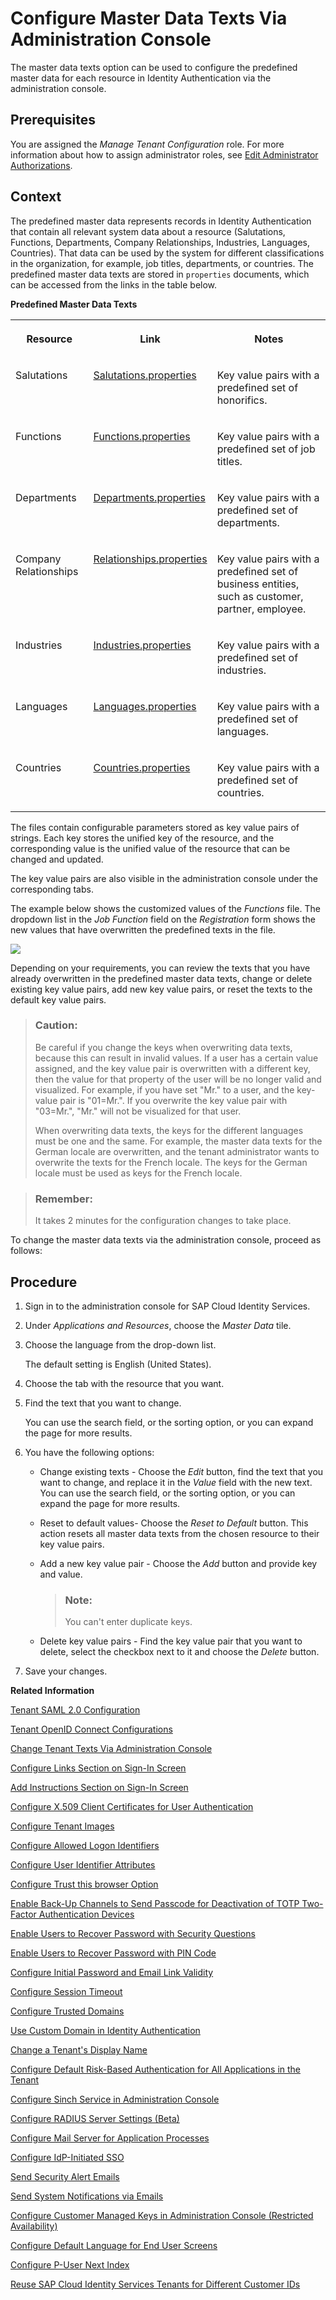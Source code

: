 <!-- loioc068ac9258cc47f494dfd85025e8b6b8 -->

# Configure Master Data Texts Via Administration Console

The master data texts option can be used to configure the predefined master data for each resource in Identity Authentication via the administration console.



<a name="loioc068ac9258cc47f494dfd85025e8b6b8__prereq_c4b_hvf_ppb"/>

## Prerequisites

You are assigned the *Manage Tenant Configuration* role. For more information about how to assign administrator roles, see [Edit Administrator Authorizations](edit-administrator-authorizations-86ee374.md).



## Context

The predefined master data represents records in Identity Authentication that contain all relevant system data about a resource \(Salutations, Functions, Departments, Company Relationships, Industries, Languages, Countries\). That data can be used by the system for different classifications in the organization, for example, job titles, departments, or countries. The predefined master data texts are stored in `properties` documents, which can be accessed from the links in the table below.

**Predefined Master Data Texts**


<table>
<tr>
<th valign="top">

Resource

</th>
<th valign="top">

Link

</th>
<th valign="top">

Notes

</th>
</tr>
<tr>
<td valign="top">

Salutations

</td>
<td valign="top">

[Salutations.properties](../Development/change-master-data-texts-rest-api-b10fc6a.md#loiod4512bcbe9c8439896e06425f247c7af) 

</td>
<td valign="top">

Key value pairs with a predefined set of honorifics.

</td>
</tr>
<tr>
<td valign="top">

Functions

</td>
<td valign="top">

[Functions.properties](../Development/change-master-data-texts-rest-api-b10fc6a.md#loio78cb6d43814c4b179eda8282c28e8d2f) 

</td>
<td valign="top">

Key value pairs with a predefined set of job titles.

</td>
</tr>
<tr>
<td valign="top">

Departments

</td>
<td valign="top">

[Departments.properties](../Development/change-master-data-texts-rest-api-b10fc6a.md#loiod13c638f0d5d4a8889debf278fcb0275) 

</td>
<td valign="top">

Key value pairs with a predefined set of departments.

</td>
</tr>
<tr>
<td valign="top">

Company Relationships

</td>
<td valign="top">

[Relationships.properties](../Development/change-master-data-texts-rest-api-b10fc6a.md#loiof7eb5b72aed440fdb75657379bd368d1) 

</td>
<td valign="top">

Key value pairs with a predefined set of business entities, such as customer, partner, employee.

</td>
</tr>
<tr>
<td valign="top">

Industries

</td>
<td valign="top">

[Industries.properties](../Development/change-master-data-texts-rest-api-b10fc6a.md#loioe62f9b8fde264f3ab644bdaa5a7876e2) 

</td>
<td valign="top">

Key value pairs with a predefined set of industries.

</td>
</tr>
<tr>
<td valign="top">

Languages

</td>
<td valign="top">

[Languages.properties](../Development/change-master-data-texts-rest-api-b10fc6a.md#loio3be819bd3a3a498fa287542346a7add0) 

</td>
<td valign="top">

Key value pairs with a predefined set of languages.

</td>
</tr>
<tr>
<td valign="top">

Countries

</td>
<td valign="top">

[Countries.properties](../Development/change-master-data-texts-rest-api-b10fc6a.md#loioe4e7e4c52cf04295bf94465eba7ceaaa) 

</td>
<td valign="top">

Key value pairs with a predefined set of countries.

</td>
</tr>
</table>

The files contain configurable parameters stored as key value pairs of strings. Each key stores the unified key of the resource, and the corresponding value is the unified value of the resource that can be changed and updated.

The key value pairs are also visible in the administration console under the corresponding tabs.

The example below shows the customized values of the *Functions* file. The dropdown list in the *Job Function* field on the *Registration* form shows the new values that have overwritten the predefined texts in the file.

![](images/Master_Data_Texts_e1d1331.png)

Depending on your requirements, you can review the texts that you have already overwritten in the predefined master data texts, change or delete existing key value pairs, add new key value pairs, or reset the texts to the default key value pairs.

> ### Caution:  
> Be careful if you change the keys when overwriting data texts, because this can result in invalid values. If a user has a certain value assigned, and the key value pair is overwritten with a different key, then the value for that property of the user will be no longer valid and visualized. For example, if you have set "Mr." to a user, and the key-value pair is "01=Mr.". If you overwrite the key value pair with "03=Mr.", "Mr." will not be visualized for that user.
> 
> When overwriting data texts, the keys for the different languages must be one and the same. For example, the master data texts for the German locale are overwritten, and the tenant administrator wants to overwrite the texts for the French locale. The keys for the German locale must be used as keys for the French locale.

> ### Remember:  
> It takes 2 minutes for the configuration changes to take place.

To change the master data texts via the administration console, proceed as follows:



## Procedure

1.  Sign in to the administration console for SAP Cloud Identity Services.

2.  Under *Applications and Resources*, choose the *Master Data* tile.

3.  Choose the language from the drop-down list.

    The default setting is English \(United States\).

4.  Choose the tab with the resource that you want.

5.  Find the text that you want to change.

    You can use the search field, or the sorting option, or you can expand the page for more results.

6.  You have the following options:

    -   Change existing texts - Choose the *Edit* button, find the text that you want to change, and replace it in the *Value* field with the new text. You can use the search field, or the sorting option, or you can expand the page for more results.
    -   Reset to default values- Choose the *Reset to Default* button. This action resets all master data texts from the chosen resource to their key value pairs.
    -   Add a new key value pair - Choose the *Add* button and provide key and value.

        > ### Note:  
        > You can't enter duplicate keys.

    -   Delete key value pairs - Find the key value pair that you want to delete, select the checkbox next to it and choose the *Delete* button.

7.  Save your changes.


**Related Information**  


[Tenant SAML 2.0 Configuration](tenant-saml-2-0-configuration-e81a19b.md "You as a tenant administrator can view and download the tenant SAML 2.0 metadata. You can also change the name format and update your certificate used by the identity provider to digitally sign the messages for the applications.")

[Tenant OpenID Connect Configurations](tenant-openid-connect-configurations-3d6abcc.md "You as a tenant administrator can view and configure the tenant OpenID Connect configurations.")

[Change Tenant Texts Via Administration Console](change-tenant-texts-via-administration-console-c24b1d0.md "The change tenant texts option can be used to change the predefined texts and messages for end-user screens available per tenant in Identity Authentication via the administration console.")

[Configure Links Section on Sign-In Screen](configure-links-section-on-sign-in-screen-060c032.md "You can configure links to appear on the sign-in screen of your applications.")

[Add Instructions Section on Sign-In Screen](add-instructions-section-on-sign-in-screen-c9e717e.md "You can customize the sign-in screen of the Horizon theme with instructions for the user.")

[Configure X.509 Client Certificates for User Authentication](configure-x-509-client-certificates-for-user-authentication-52c7dcb.md "Tenant administrators can configure X.509 client certificates for user authentication as an alternative to authenticating with a user name and a password.")

[Configure Tenant Images](configure-tenant-images-8742046.md "You can configure a custom global logo and, or a background image on the forms for sign-in in, registration, upgrade, password update, and account activation for all applications in a tenant. You can also set a favicon for tenant.")

[Configure Allowed Logon Identifiers](configure-allowed-logon-identifiers-3adf1ff.md "Tenant administrators can choose the allowed logon identifiers for the users.")

[Configure User Identifier Attributes](configure-user-identifier-attributes-8b9fa88.md "Tenant administrators can configure user identifier attributes as required and unique for the tenant.")

[Configure Trust this browser Option](configure-trust-this-browser-option-5b8377e.md "Tenant administrator can set the number of days for which the users won't get prompted for second-factor authentication, if they sign in from the same browser.")

[Enable Back-Up Channels to Send Passcode for Deactivation of TOTP Two-Factor Authentication Devices](enable-back-up-channels-to-send-passcode-for-deactivation-of-totp-two-factor-authenticati-782935e.md "Tenant administrator can configure back-up channels to send TOTP deactivation passcodes to the user.")

[Enable Users to Recover Password with Security Questions](enable-users-to-recover-password-with-security-questions-d9ae898.md "Users can choose to answer security questions to reset their password.")

[Enable Users to Recover Password with PIN Code](enable-users-to-recover-password-with-pin-code-046a235.md "Users can choose to provide PIN code to reset their password.")

[Configure Initial Password and Email Link Validity](configure-initial-password-and-email-link-validity-f8093f4.md "As a tenant administrator, you can configure the validity of the initial password and link sent to a user in the various application processes.")

[Configure Session Timeout](configure-session-timeout-5ca23e4.md "As a tenant administrator, you can configure when the session, created at the Identity Authentication tenant, expires.")

[Configure Trusted Domains](configure-trusted-domains-08fa1fe.md "Service providers that delegate authentication to Identity Authentication can protect their applications when using embedded frames, also called overlays, or when allowing user self-registration.")

[Use Custom Domain in Identity Authentication](use-custom-domain-in-identity-authentication-c4db840.md "Identity Authentication allows you to use a custom domain that is different from the default one (<tenant ID>.accounts.ondemand.com) - for example www.mytenant.com.")

[Change a Tenant's Display Name](change-a-tenant-s-display-name-a513c91.md "You can configure the tenant's name from the administration console for SAP Cloud Identity Services.")

[Configure Default Risk-Based Authentication for All Applications in the Tenant](configure-default-risk-based-authentication-for-all-applications-in-the-tenant-1aab51a.md#loio1aab51ae62b94f79b4c6dac7a00857c2 "You can define rules for authentication according to different risk factors and apply actions like Allow, Deny, and Two-Factor Authentication for all applications in a tenant.")

[Configure Sinch Service in Administration Console](configure-sinch-service-in-administration-console-3fdc9e1.md "Configure Sinch Service to enable Phone Verification via SMS or SMS Two-Factor Authentication in the administration console.")

[Configure RADIUS Server Settings \(Beta\)](configure-radius-server-settings-beta-03043ae.md "Configure Remote Authentication Dial-In User Service (RADIUS) server settings in the administration console for SAP Cloud Identity Services.")

[Configure Mail Server for Application Processes](configure-mail-server-for-application-processes-ccc7ba1.md "Configure mail server for the emails sent to the end users in the different application processes.")

[Configure IdP-Initiated SSO](configure-idp-initiated-sso-5d59caa.md)

[Send Security Alert Emails](send-security-alert-emails-c977464.md "Send security alert emails to end-users or administrators when changes in their accounts are made.")

[Send System Notifications via Emails](send-system-notifications-via-emails-aa04a8b.md "You can configure the administration console to send emails with information about expiring certificates, system notifications, new administrators, and new applications to specific email addresses or to the emails of all administrators.")

[Configure Customer Managed Keys in Administration Console \(Restricted Availability\)](configure-customer-managed-keys-in-administration-console-restricted-availability-fe6e30c.md "")

[Configure Default Language for End User Screens](configure-default-language-for-end-user-screens-2cb73c3.md "Select the language that the end user screen uses if the language of the browser isn’t in the list of supported languages.")

[Configure P-User Next Index](configure-p-user-next-index-045bb1c.md "Set the value for the P-user next index.")

[Reuse SAP Cloud Identity Services Tenants for Different Customer IDs](reuse-sap-cloud-identity-services-tenants-for-different-customer-ids-ebd0258.md "You as a tenant administrator can reuse an existing tenant for configurations and automated subscriptions.")

